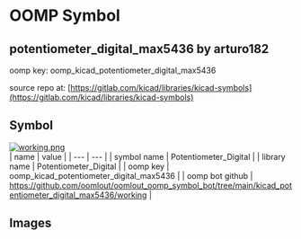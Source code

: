 # OOMP Symbol  
## potentiometer_digital_max5436  by arturo182  
  
oomp key: oomp_kicad_potentiometer_digital_max5436  
  
source repo at: [https://gitlab.com/kicad/libraries/kicad-symbols](https://gitlab.com/kicad/libraries/kicad-symbols)  
## Symbol  
  
[![working.png](working_600.png)](working.png)  
| name | value | 
| --- | --- | 
| symbol name | Potentiometer_Digital | 
| library name | Potentiometer_Digital | 
| oomp key | oomp_kicad_potentiometer_digital_max5436 | 
| oomp bot github | https://github.com/oomlout/oomlout_oomp_symbol_bot/tree/main/kicad_potentiometer_digital_max5436/working | 
## Images  

